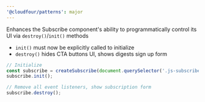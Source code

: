 ```yaml
---
'@cloudfour/patterns': major
---
```


Enhances the Subscribe component's ability to programmatically control its UI via 
`destroy()`/`init()` methods

- `init()` must now be explicitly called to initialize
- `destroy()` hides CTA buttons UI, shows digests sign up form

```js
// Initialize
const subscribe = createSubscribe(document.querySelector('.js-subscribe'));
subscribe.init();

// Remove all event listeners, show subscription form
subscribe.destroy();
```
